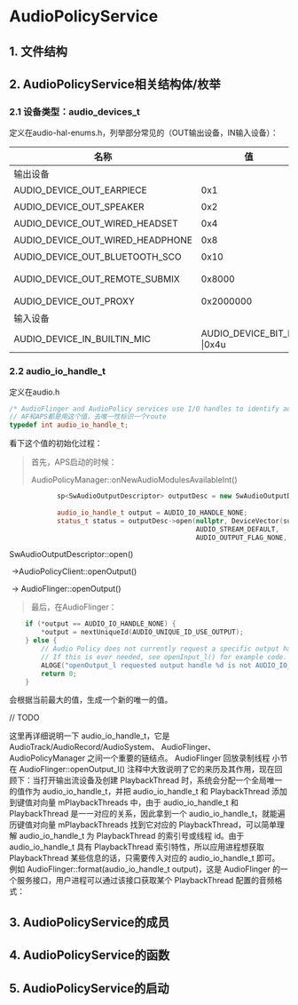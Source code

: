 # AudioPolicyService

## 1. 文件结构

## 2. AudioPolicyService相关结构体/枚举

### 2.1 设备类型：audio_devices_t

定义在audio-hal-enums.h，列举部分常见的（OUT输出设备，IN输入设备）：

| 名称                             | 值                         | 含义             |
| -------------------------------- | -------------------------- | ---------------- |
| 输出设备                         |                            |                  |
| AUDIO_DEVICE_OUT_EARPIECE        | 0x1                        | 听筒             |
| AUDIO_DEVICE_OUT_SPEAKER         | 0x2                        | 扬声器           |
| AUDIO_DEVICE_OUT_WIRED_HEADSET   | 0x4                        | 线控耳机         |
| AUDIO_DEVICE_OUT_WIRED_HEADPHONE | 0x8                        | 普通耳机         |
| AUDIO_DEVICE_OUT_BLUETOOTH_SCO   | 0x10                       | 蓝牙SCO          |
| AUDIO_DEVICE_OUT_REMOTE_SUBMIX   | 0x8000                     | RemoteSubmix输出 |
| AUDIO_DEVICE_OUT_PROXY           | 0x2000000                  | 虚拟设备         |
| 输入设备                         |                            |                  |
| AUDIO_DEVICE_IN_BUILTIN_MIC      | AUDIO_DEVICE_BIT_IN \|0x4u | 手机自带mic      |



### 2.2 audio_io_handle_t

定义在audio.h

```c++
/* AudioFlinger and AudioPolicy services use I/O handles to identify audio sources and sinks */
// AF和APS都是用这个值，去唯一性标识一个route
typedef int audio_io_handle_t;
```

看下这个值的初始化过程：

> 首先，APS启动的时候：
>
> AudioPolicyManager::onNewAudioModulesAvailableInt()

```c++
            sp<SwAudioOutputDescriptor> outputDesc = new SwAudioOutputDescriptor(outProfile,
                                                                                 mpClientInterface);
            audio_io_handle_t output = AUDIO_IO_HANDLE_NONE;
            status_t status = outputDesc->open(nullptr, DeviceVector(supportedDevice),
                                               AUDIO_STREAM_DEFAULT,
                                               AUDIO_OUTPUT_FLAG_NONE, &output);
```

SwAudioOutputDescriptor::open()

​	->AudioPolicyClient::openOutput()

​		-> AudioFlinger::openOutput()

> 最后，在AudioFlinger：

```c++
    if (*output == AUDIO_IO_HANDLE_NONE) {
        *output = nextUniqueId(AUDIO_UNIQUE_ID_USE_OUTPUT);
    } else {
        // Audio Policy does not currently request a specific output handle.
        // If this is ever needed, see openInput_l() for example code.
        ALOGE("openOutput_l requested output handle %d is not AUDIO_IO_HANDLE_NONE", *output);
        return 0;
    }
```

会根据当前最大的值，生成一个新的唯一的值。

// TODO

这里再详细说明一下 audio_io_handle_t，它是 AudioTrack/AudioRecord/AudioSystem、 AudioFlinger、AudioPolicyManager 之间一个重要的链结点。
AudioFlinger 回放录制线程 小节在 AudioFlinger::openOutput_l() 注释中大致说明了它的来历及其作用，现在回顾下：当打开输出流设备及创建 PlaybackThread 时，系统会分配一个全局唯一的值作为 audio_io_handle_t，并把 audio_io_handle_t 和 PlaybackThread 添加到键值对向量 mPlaybackThreads 中，由于 audio_io_handle_t 和 PlaybackThread 是一一对应的关系，因此拿到一个 audio_io_handle_t，就能遍历键值对向量 mPlaybackThreads 找到它对应的 PlaybackThread，可以简单理解 audio_io_handle_t 为 PlaybackThread 的索引号或线程 id。由于 audio_io_handle_t 具有 PlaybackThread 索引特性，所以应用进程想获取 PlaybackThread 某些信息的话，只需要传入对应的 audio_io_handle_t 即可。
例如 AudioFlinger::format(audio_io_handle_t output)，这是 AudioFlinger 的一个服务接口，用户进程可以通过该接口获取某个 PlaybackThread 配置的音频格式：

## 3. AudioPolicyService的成员

## 4. AudioPolicyService的函数

## 5. AudioPolicyService的启动

